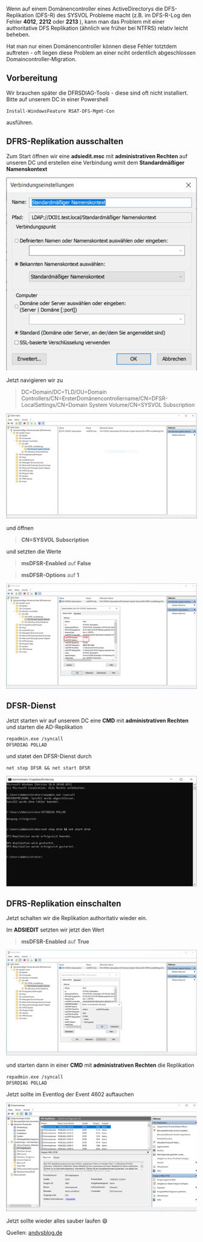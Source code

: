 Wenn auf einem Domänencontroller eines ActiveDirectorys die DFS-Replikation (DFS-R) des SYSVOL Probleme macht (z.B. im DFS-R-Log den Fehler **4012**, **2212** oder **2213** ), kann man das Problem mit einer authoritative DFS Replikation (ähnlich wie früher bei NTFRS)  relativ leicht beheben.

Hat man nur einen Domänencontroller können diese Fehler totztdem auftreten - oft liegen diese Problem an einer nciht ordentlich abgeschlossen Domaincontroller-Migration.


## Vorbereitung

Wir brauchen später die DFRSDIAG-Tools - diese sind oft nicht installiert. Bitte auf unserem DC in einer Powershell

```console
Install-WindowsFeature RSAT-DFS-Mgmt-Con
```
ausführen.

## DFRS-Replikation ausschalten

Zum Start öffnen wir eine **adsiedit.msc** mit **administrativen Rechten** auf unseren DC und erstellen eine Verbindung wmit dem **Standardmäßiger Namenskontext**

![ADSIEDIT-Standardmaessiger-Namenskontext](https://github.com/friedlandreas/Guides/blob/66a839258dd1689485b73b1e08da986a65321c82/images/ADSIEDIT-Standardmaessiger-Namenskontext.png)

Jetzt navigieren wir zu 

> DC=Domain/DC=TLD/OU=Domain Controllers/CN=ErsterDomänencontrollername/CN=DFSR-LocalSettings/CN=Domain System Volume/CN=SYSVOL Subscription


![ADSIEDIT-SYSVOL-Subscription](https://github.com/friedlandreas/Guides/blob/d1a4b2be3c8a235108e0b80e0799ad9c0c6a332b/images/ADSIEDIT-SYSVOL-Subscription-01-SingleDC.png)

und öffnen 
> **CN=SYSVOL Subscription** 

und setzten die Werte

> **msDFSR-Enabled** auf **False**

> **msDFSR-Options** auf **1**

![ADSIEDIT-SYSVOL-Subscription-msDFSR-Settings-DC](https://github.com/friedlandreas/Guides/blob/9aab1fe718185788b5125230342686849fe87d2a/images/ADSIEDIT-SYSVOL-Subscription-02-SingleDC.png)


## DFSR-Dienst

Jetzt starten wir auf unserem DC eine **CMD** mit **administrativen Rechten** und starten die AD-Replikation 

```console
repadmin.exe /syncall
DFSRDIAG POLLAD
```

und statet den DFSR-Dienst durch

```console
net stop DFSR && net start DFSR
```

![](https://github.com/friedlandreas/Guides/blob/75134871635f35d5bd3a8d3edd5a0317e38a20d0/images/ADSIEDIT-SYSVOL-Subscription-03-SingleDC.png)


## DFRS-Replikation einschalten

Jetzt schalten wir die Replikation authoritativ wieder ein.

Im **ADSIEDIT** setzten wir jetzt den Wert

> **msDFSR-Enabled** auf **True**

![ADSIEDIT-SYSVOL-Subscription-msDFSR-Settings-DC-enable](https://github.com/friedlandreas/Guides/blob/d95b00fa850addf5e0c4753a01877162ab16a350/images/ADSIEDIT-SYSVOL-Subscription-04-SingleDC.png)

und starten dann in einer **CMD** mit **administrativen Rechten** die Replikation

```console
repadmin.exe /syncall
DFSRDIAG POLLAD
```

Jetzt sollte im Eventlog der Event 4602 auftauchen

![DFRS-Eventlog](https://github.com/friedlandreas/Guides/blob/d49d9001be389e60c7fb4311c0ef9e0e526bb262/images/Eventlog-DFSR-4602.png)

Jetzt sollte wieder alles sauber laufen 😄

Quellen: [andysblog.de](https://www.andysblog.de/windows-fehler-4012-dfsr-bei-nur-einem-domaenencontroller)



